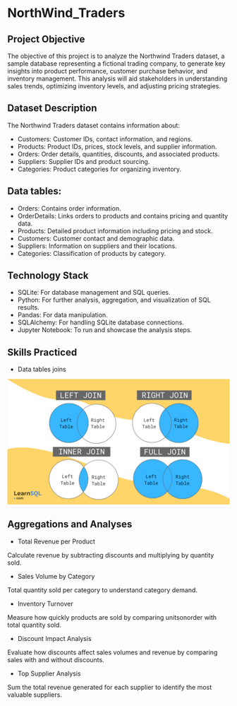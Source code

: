 # NorthWind_Traders

## Project Objective
The objective of this project is to analyze the Northwind Traders dataset, a sample database representing a fictional trading company, to generate key insights into product performance, customer purchase behavior, and inventory management. This analysis will aid stakeholders in understanding sales trends, optimizing inventory levels, and adjusting pricing strategies.

## Dataset Description
The Northwind Traders dataset contains information about:

- Customers: Customer IDs, contact information, and regions.
- Products: Product IDs, prices, stock levels, and supplier information.
- Orders: Order details, quantities, discounts, and associated products.
- Suppliers: Supplier IDs and product sourcing.
- Categories: Product categories for organizing inventory.
## Data tables:

- Orders: Contains order information.
- OrderDetails: Links orders to products and contains pricing and quantity data.
- Products: Detailed product information including pricing and stock.
- Customers: Customer contact and demographic data.
- Suppliers: Information on suppliers and their locations.
- Categories: Classification of products by category.

## Technology Stack

- SQLite: For database management and SQL queries.
- Python: For further analysis, aggregation, and visualization of SQL results.
- Pandas: For data manipulation.
- SQLAlchemy: For handling SQLite database connections.
- Jupyter Notebook: To run and showcase the analysis steps.

## Skills Practiced

- Data tables joins

 ![sql_joins](https://github.com/georgembugua00/NorthWind_Traders/blob/master/data/images/sql_joins.png)

## Aggregations and Analyses
- Total Revenue per Product

Calculate revenue by subtracting discounts and multiplying by quantity sold.

- Sales Volume by Category

Total quantity sold per category to understand category demand.

- Inventory Turnover

Measure how quickly products are sold by comparing unitsonorder with total quantity sold.

- Discount Impact Analysis

Evaluate how discounts affect sales volumes and revenue by comparing sales with and without discounts.

- Top Supplier Analysis

Sum the total revenue generated for each supplier to identify the most valuable suppliers.
